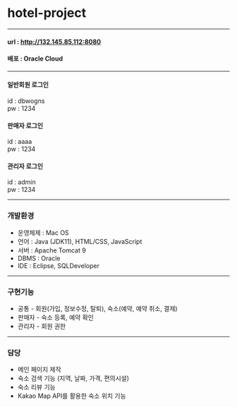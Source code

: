 # hotel-project
***
#### url : http://132.145.85.112:8080
#### 배포 : Oracle Cloud
***
#### 일반회원 로그인 <br />
id : dbwogns <br />
pw : 1234 <br />

#### 판매자 로그인 <br />
id : aaaa <br />
pw : 1234 <br />

#### 관리자 로그인 <br />
id : admin <br />
pw : 1234 <br />

***
### 개발환경
- 운영체제 : Mac OS
- 언어 : Java (JDK11),  HTML/CSS, JavaScript
- 서버 : Apache Tomcat 9
- DBMS : Oracle
- IDE : Eclipse, SQLDeveloper

***
### 구현기능
- 공통 - 회원(가입, 정보수정, 탈퇴), 숙소(예약, 예약 취소, 결제)
- 판매자 - 숙소 등록, 예약 확인
- 관리자 - 회원 권한

***
### 담당
- 메인 페이지 제작
- 숙소 검색 기능 (지역, 날짜, 가격, 편의시설)
- 숙소 리뷰 기능
- Kakao Map API를 활용한 숙소 위치 기능

